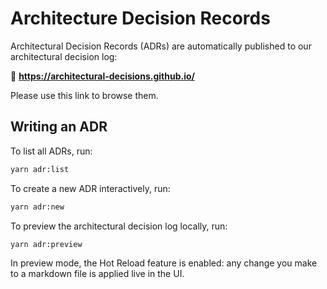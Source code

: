 # Architecture Decision Records

Architectural Decision Records (ADRs) are automatically published to our architectural decision log:

🔗 **<https://architectural-decisions.github.io/>**

Please use this link to browse them.

## Writing an ADR

To list all ADRs, run:

```sh
yarn adr:list
```

To create a new ADR interactively, run:

```sh
yarn adr:new
```

To preview the architectural decision log locally, run:

```sh
yarn adr:preview
```

In preview mode, the Hot Reload feature is enabled: any change you make to a markdown file is applied live in the UI.
